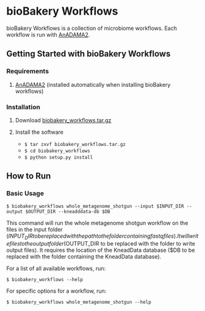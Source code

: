 # bioBakery Workflows #

bioBakery Workflows is a collection of microbiome workflows. Each workflow is run with [AnADAMA2](https://bitbucket.org/biobakery/anadama2).

## Getting Started with bioBakery Workflows ##

### Requirements ###
1. [AnADAMA2](https://bitbucket.org/biobakery/anadama2) (installed automatically when installing bioBakery workflows)

### Installation ###

1. Download [biobakery_workflows.tar.gz](https://bitbucket.org/biobakery/biobakery_workflows/get/tip.tar.gz)

2. Install the software
    * ``$ tar zxvf biobakery_workflows.tar.gz``
    * ``$ cd biobakery_workflows``
    * ``$ python setup.py install``

## How to Run ##

### Basic Usage ###

``$ biobakery_workflows whole_metagenome_shotgun --input $INPUT_DIR --output $OUTPUT_DIR --kneadddata-db $DB``

This command will run the whole metagenome shotgun workflow on the files in the input folder ($INPUT_DIR to be replaced with the path to the folder containing fastq files). It will write files to the output folder ($OUTPUT_DIR to be replaced with the folder to write output files). It requires the location of the KneadData database ($DB to be replaced with the folder containing the KneadData database). 

For a list of all available workflows, run:

``$ biobakery_workflows --help``

For specific options for a workflow, run:

``$ biobakery_workflows whole_metagenome_shotgun --help``


